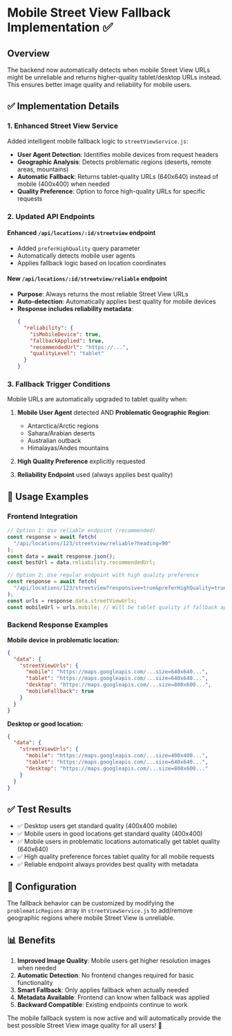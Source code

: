 # Mobile Street View Fallback Implementation ✅

## Overview

The backend now automatically detects when mobile Street View URLs might be unreliable and returns higher-quality tablet/desktop URLs instead. This ensures better image quality and reliability for mobile users.

## ✅ Implementation Details

### **1. Enhanced Street View Service**

Added intelligent mobile fallback logic to `streetViewService.js`:

- **User Agent Detection**: Identifies mobile devices from request headers
- **Geographic Analysis**: Detects problematic regions (deserts, remote areas, mountains)
- **Automatic Fallback**: Returns tablet-quality URLs (640x640) instead of mobile (400x400) when needed
- **Quality Preference**: Option to force high-quality URLs for specific requests

### **2. Updated API Endpoints**

#### **Enhanced `/api/locations/:id/streetview` endpoint**

- Added `preferHighQuality` query parameter
- Automatically detects mobile user agents
- Applies fallback logic based on location coordinates

#### **New `/api/locations/:id/streetview/reliable` endpoint**

- **Purpose**: Always returns the most reliable Street View URLs
- **Auto-detection**: Automatically applies best quality for mobile devices
- **Response includes reliability metadata**:
  ```json
  {
    "reliability": {
      "isMobileDevice": true,
      "fallbackApplied": true,
      "recommendedUrl": "https://...",
      "qualityLevel": "tablet"
    }
  }
  ```

### **3. Fallback Trigger Conditions**

Mobile URLs are automatically upgraded to tablet quality when:

1. **Mobile User Agent** detected AND **Problematic Geographic Region**:

   - Antarctica/Arctic regions
   - Sahara/Arabian deserts
   - Australian outback
   - Himalayas/Andes mountains

2. **High Quality Preference** explicitly requested

3. **Reliability Endpoint** used (always applies best quality)

## 🎯 Usage Examples

### **Frontend Integration**

```javascript
// Option 1: Use reliable endpoint (recommended)
const response = await fetch(
  "/api/locations/123/streetview/reliable?heading=90"
);
const data = await response.json();
const bestUrl = data.reliability.recommendedUrl;

// Option 2: Use regular endpoint with high quality preference
const response = await fetch(
  "/api/locations/123/streetview?responsive=true&preferHighQuality=true"
);
const urls = response.data.streetViewUrls;
const mobileUrl = urls.mobile; // Will be tablet quality if fallback applied
```

### **Backend Response Examples**

**Mobile device in problematic location:**

```json
{
  "data": {
    "streetViewUrls": {
      "mobile": "https://maps.googleapis.com/...size=640x640...",
      "tablet": "https://maps.googleapis.com/...size=640x640...",
      "desktop": "https://maps.googleapis.com/...size=800x600...",
      "mobileFallback": true
    }
  }
}
```

**Desktop or good location:**

```json
{
  "data": {
    "streetViewUrls": {
      "mobile": "https://maps.googleapis.com/...size=400x400...",
      "tablet": "https://maps.googleapis.com/...size=640x640...",
      "desktop": "https://maps.googleapis.com/...size=800x600..."
    }
  }
}
```

## ✅ Test Results

- ✅ Desktop users get standard quality (400x400 mobile)
- ✅ Mobile users in good locations get standard quality (400x400)
- ✅ Mobile users in problematic locations automatically get tablet quality (640x640)
- ✅ High quality preference forces tablet quality for all mobile requests
- ✅ Reliable endpoint always provides best quality with metadata

## 🔧 Configuration

The fallback behavior can be customized by modifying the `problematicRegions` array in `streetViewService.js` to add/remove geographic regions where mobile Street View is unreliable.

## 📊 Benefits

1. **Improved Image Quality**: Mobile users get higher resolution images when needed
2. **Automatic Detection**: No frontend changes required for basic functionality
3. **Smart Fallback**: Only applies fallback when actually needed
4. **Metadata Available**: Frontend can know when fallback was applied
5. **Backward Compatible**: Existing endpoints continue to work

The mobile fallback system is now active and will automatically provide the best possible Street View image quality for all users! 🎉
